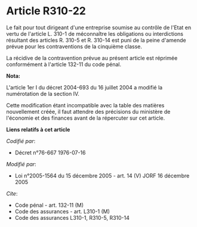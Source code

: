 # Article R310-22

Le fait pour tout dirigeant d'une entreprise soumise au contrôle de l'Etat en vertu de l'article L. 310-1 de méconnaître les
obligations ou interdictions résultant des articles R. 310-5 et R. 310-14 est puni de la peine d'amende prévue pour les
contraventions de la cinquième classe.

La récidive de la contravention prévue au présent article est réprimée conformément à l'article 132-11 du code pénal.

**Nota:**

L'article 1er I du décret 2004-693 du 16 juillet 2004 a modifié la numérotation de la section IV. 

Cette modification étant incompatible avec la table des matières nouvellement créée, il faut attendre des précisions du
ministère de l'économie et des finances avant de la répercuter sur cet article.

**Liens relatifs à cet article**

_Codifié par_:

  - Décret n°76-667 1976-07-16

_Modifié par_:

  - Loi n°2005-1564 du 15 décembre 2005 - art. 14 (V) JORF 16 décembre 2005

_Cite_:

  - Code pénal - art. 132-11 (M)
  - Code des assurances - art. L310-1 (M)
  - Code des assurances L310-1, R310-5, R310-14
